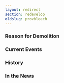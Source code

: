 ```yaml
---
layout: redirect
section: redevelop
oldslug: provbleach
---
```


### Reason for Demolition


### Current Events


### History


### In the News
